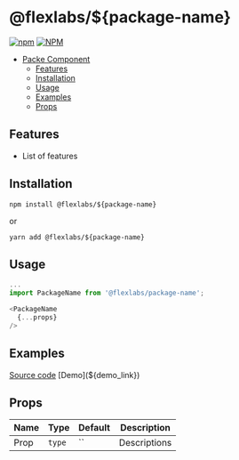# @flexlabs/${package-name}

[![npm](https://img.shields.io/npm/v/@flexlabs/${package-name})](https://www.npmjs.com/package/@flexlabs/${package-name}) [![NPM](https://img.shields.io/npm/l/@flexlabs/${package-name})](https://www.npmjs.com/package/@flexlabs/${package-name})

- [Packe Component](#@flexlabs/${package-name})
  - [Features](#features)
  - [Installation](#Installation)
  - [Usage](#usage)
  - [Examples](#examples)
  - [Props](#props)

## Features

- List of features

## Installation

`npm install @flexlabs/${package-name}`

or

`yarn add @flexlabs/${package-name}`

## Usage

```js
...
import PackageName from '@flexlabs/package-name';

<PackageName
  {...props}
/>
```

## Examples

[Source code](${repo})  
[Demo](${demo_link})

## Props

| Name | Type   | Default | Description  |
| ---- | ------ | ------- | ------------ |
| Prop | `type` | ``      | Descriptions |
